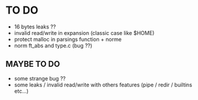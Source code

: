 # TO DO

* 16 bytes leaks ??
* invalid read/write in expansion (classic case like $HOME)
* protect malloc in parsings function + norme
* norm ft_abs and type.c (bug ??)

## MAYBE TO DO

* some strange bug ??
* some leaks / invalid read/write with others features (pipe / redir / builtins etc...)